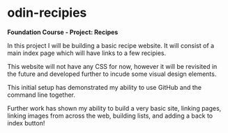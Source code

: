 # odin-recipies

**Foundation Course - Project: Recipes**

In this project I will be building a basic recipe website. It will consist of a main index page which will have links to a few recipies. 

This website will not have any CSS for now, however it will be revisited in the future and developed further to incude some visual design elements.

This initial setup has demonstrated my ability to use GitHub and the command line together.

Further work has shown my ability to build a very basic site, linking pages, linking images from across the web, building lists, and adding a back to index button!
